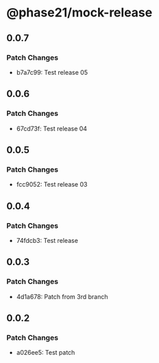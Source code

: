 # @phase21/mock-release

## 0.0.7

### Patch Changes

- b7a7c99: Test release 05

## 0.0.6

### Patch Changes

- 67cd73f: Test release 04

## 0.0.5

### Patch Changes

- fcc9052: Test release 03

## 0.0.4

### Patch Changes

- 74fdcb3: Test release

## 0.0.3

### Patch Changes

- 4d1a678: Patch from 3rd branch

## 0.0.2

### Patch Changes

- a026ee5: Test patch
